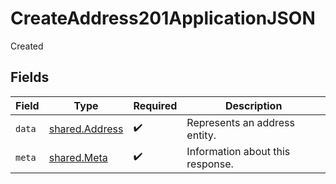# CreateAddress201ApplicationJSON

Created


## Fields

| Field                                            | Type                                             | Required                                         | Description                                      |
| ------------------------------------------------ | ------------------------------------------------ | ------------------------------------------------ | ------------------------------------------------ |
| `data`                                           | [shared.Address](../../models/shared/address.md) | :heavy_check_mark:                               | Represents an address entity.                    |
| `meta`                                           | [shared.Meta](../../models/shared/meta.md)       | :heavy_check_mark:                               | Information about this response.                 |